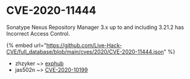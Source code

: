 # CVE-2020-11444

Sonatype Nexus Repository Manager 3.x up to and including 3.21.2 has Incorrect Access Control.

{% embed url="https://github.com/Live-Hack-CVE/full_database/blob/main/cves/2020/CVE-2020-11444.json" %}


* zhzyker ~> [exphub](https://www.alice-snow.ru/2020/database/cve-2020-11444/exphub-zhzyker)
* jas502n ~> [CVE-2020-10199](https://www.alice-snow.ru/2020/database/cve-2020-11444/cve-2020-10199-jas502n)